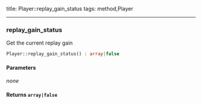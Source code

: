 title: Player::replay_gain_status
tags: method,Player

---

<div class="method">
<h3 class="method-name">replay_gain_status</h3>
<p>Get the current replay gain<br></p>

```php
Player::replay_gain_status() : array|false
```

#### Parameters

*none*


#### Returns `array|false`




</div>